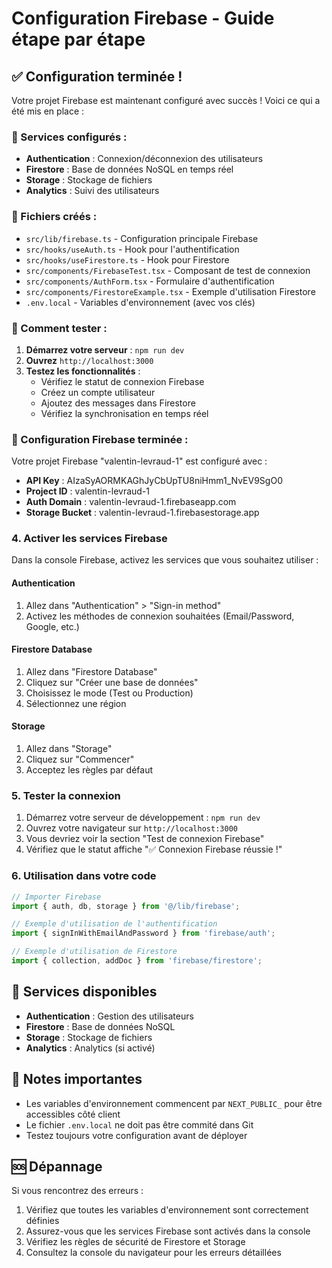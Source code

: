 # Configuration Firebase - Guide étape par étape

## ✅ Configuration terminée !

Votre projet Firebase est maintenant configuré avec succès ! Voici ce qui a été mis en place :

### 🔧 Services configurés :

- **Authentication** : Connexion/déconnexion des utilisateurs
- **Firestore** : Base de données NoSQL en temps réel
- **Storage** : Stockage de fichiers
- **Analytics** : Suivi des utilisateurs

### 📁 Fichiers créés :

- `src/lib/firebase.ts` - Configuration principale Firebase
- `src/hooks/useAuth.ts` - Hook pour l'authentification
- `src/hooks/useFirestore.ts` - Hook pour Firestore
- `src/components/FirebaseTest.tsx` - Composant de test de connexion
- `src/components/AuthForm.tsx` - Formulaire d'authentification
- `src/components/FirestoreExample.tsx` - Exemple d'utilisation Firestore
- `.env.local` - Variables d'environnement (avec vos clés)

### 🚀 Comment tester :

1. **Démarrez votre serveur** : `npm run dev`
2. **Ouvrez** `http://localhost:3000`
3. **Testez les fonctionnalités** :
   - Vérifiez le statut de connexion Firebase
   - Créez un compte utilisateur
   - Ajoutez des messages dans Firestore
   - Vérifiez la synchronisation en temps réel

### 🔐 Configuration Firebase terminée :

Votre projet Firebase "valentin-levraud-1" est configuré avec :
- **API Key** : AIzaSyAORMKAGhJyCbUpTU8niHmm1_NvEV9SgO0
- **Project ID** : valentin-levraud-1
- **Auth Domain** : valentin-levraud-1.firebaseapp.com
- **Storage Bucket** : valentin-levraud-1.firebasestorage.app

### 4. Activer les services Firebase

Dans la console Firebase, activez les services que vous souhaitez utiliser :

#### Authentication
1. Allez dans "Authentication" > "Sign-in method"
2. Activez les méthodes de connexion souhaitées (Email/Password, Google, etc.)

#### Firestore Database
1. Allez dans "Firestore Database"
2. Cliquez sur "Créer une base de données"
3. Choisissez le mode (Test ou Production)
4. Sélectionnez une région

#### Storage
1. Allez dans "Storage"
2. Cliquez sur "Commencer"
3. Acceptez les règles par défaut

### 5. Tester la connexion

1. Démarrez votre serveur de développement : `npm run dev`
2. Ouvrez votre navigateur sur `http://localhost:3000`
3. Vous devriez voir la section "Test de connexion Firebase"
4. Vérifiez que le statut affiche "✅ Connexion Firebase réussie !"

### 6. Utilisation dans votre code

```typescript
// Importer Firebase
import { auth, db, storage } from '@/lib/firebase';

// Exemple d'utilisation de l'authentification
import { signInWithEmailAndPassword } from 'firebase/auth';

// Exemple d'utilisation de Firestore
import { collection, addDoc } from 'firebase/firestore';
```

## 🔧 Services disponibles

- **Authentication** : Gestion des utilisateurs
- **Firestore** : Base de données NoSQL
- **Storage** : Stockage de fichiers
- **Analytics** : Analytics (si activé)

## 📝 Notes importantes

- Les variables d'environnement commencent par `NEXT_PUBLIC_` pour être accessibles côté client
- Le fichier `.env.local` ne doit pas être commité dans Git
- Testez toujours votre configuration avant de déployer

## 🆘 Dépannage

Si vous rencontrez des erreurs :

1. Vérifiez que toutes les variables d'environnement sont correctement définies
2. Assurez-vous que les services Firebase sont activés dans la console
3. Vérifiez les règles de sécurité de Firestore et Storage
4. Consultez la console du navigateur pour les erreurs détaillées
